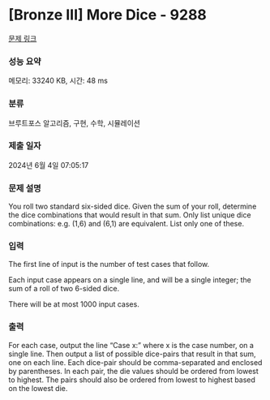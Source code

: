 # [Bronze III] More Dice - 9288 

[문제 링크](https://www.acmicpc.net/problem/9288) 

### 성능 요약

메모리: 33240 KB, 시간: 48 ms

### 분류

브루트포스 알고리즘, 구현, 수학, 시뮬레이션

### 제출 일자

2024년 6월 4일 07:05:17

### 문제 설명

<p>You roll two standard six-sided dice. Given the sum of your roll, determine the dice combinations that would result in that sum. Only list unique dice combinations: e.g. (1,6) and (6,1) are equivalent. List only one of these.</p>

### 입력 

 <p>The first line of input is the number of test cases that follow.</p>

<p>Each input case appears on a single line, and will be a single integer; the sum of a roll of two 6-sided dice.</p>

<p>There will be at most 1000 input cases.</p>

### 출력 

 <p>For each case, output the line “Case x:” where x is the case number, on a single line. Then output a list of possible dice-pairs that result in that sum, one on each line. Each dice-pair should be comma-separated and enclosed by parentheses. In each pair, the die values should be ordered from lowest to highest. The pairs should also be ordered from lowest to highest based on the lowest die.</p>

